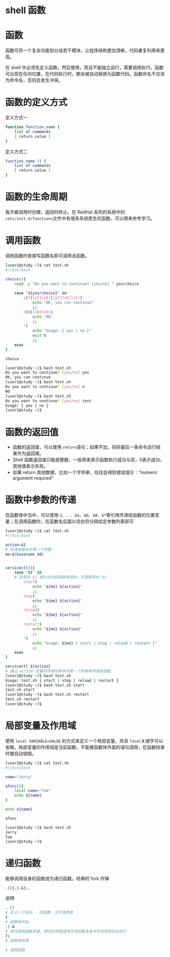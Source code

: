 # shell 函数 

# 函数

函数可将一个复杂功能划分成若干模块，让程序结构更加清晰，代码重复利用率更高。

在 shell 中必须先定义函数，然后使用，而且不能独立运行，需要调用执行。函数可出现在任何位置，在代码执行时，都会被自动替换为函数代码。函数命名不应该为命令名，否则会发生冲突。

# 函数的定义方式

定义方式一

```bash
function function_name {
    list of commands
    [ return value ]
}
```

定义方式二

```bash
function_name () {
    list of commands
    [ return value ]
}
```

# 函数的生命周期

每次被调用时创建，返回时终止。在 RedHat 系列的系统中的 `/etc/init.d/functions`​ 文件中有很多系统原生的函数，可以用来参考学习。

# 调用函数

调用函数时直接写函数名即可调用该函数。

```bash
[user1@study ~]$ cat test.sh 
#!/bin/bash

choice(){
    read -p "Do you want to continue? [yes/no] " yourchoice
  
    case "${yourchoice}" in
        y|Y|[yY][eE]|[yY][eE][sS])
            echo "OK, you can continue"
            ;;
        n|N|[nN][oO])
            echo "NO"
            ;;
        *)
            echo "Usage: { yes | no }"
            exit 5
            ;;
    esac
}

choice

[user1@study ~]$ bash test.sh 
Do you want to continue? [yes/no] yes
OK, you can continue
[user1@study ~]$ bash test.sh 
Do you want to continue? [yes/no] n
NO
[user1@study ~]$ bash test.sh
Do you want to continue? [yes/no] test   
Usage: { yes | no }
[user1@study ~]$
```

# 函数的返回值

- 函数的返回值，可以使用 `return`​ 语句；如果不加，则将最后一条命令运行结果作为返回值。
- Shell 函数返回值只能是整数，一般用来表示函数执行成功与否，0表示成功，其他值表示失败。
- 如果 return 其他数据，比如一个字符串，往往会得到错误提示：“numeric argument required”

# 函数中参数的传递

在函数体中当中，可以使用  `2，....$n`​、`$@`​、`$#`​、`$*`​ 等引用传递给函数的位置变量；在调用函数时，在函数名后面以空白符分隔给定参数列表即可

```bash
[user1@study ~]$ cat test.sh 
#!/bin/bash

action=$1
# 传递给脚本的第一个参数
me=$(basename $0)


servicectl(){
    case "$1" in
    # 这里的 $1 是针对当前函数来说的，不是脚本的 $1
        start)
            echo "${me} ${action}"
            ;;
        stop)
            echo "${me} ${action}"
            ;;
        reload)
            echo "${me} ${action}"
            ;;
        restart)
            echo "${me} ${action}"
            ;;
        *)
            echo "Usage: ${me} { start | stop | reload | restart }"
            ;;
    esac
}

servicectl ${action}
# 通过 action 变量将传递给脚本的第一个参数再传递给函数
[user1@study ~]$ bash test.sh 
Usage: test.sh { start | stop | reload | restart }
[user1@study ~]$ bash test.sh start
test.sh start
[user1@study ~]$ bash test.sh restart
test.sh restart
[user1@study ~]$
```

# 局部变量及作用域

使用 `local VARIABLE=VALUE`​ 的方式来定义一个局部变量，并且 `local`​ 关键字可以省略。局部变量的作用域是当前函数，不能被函数体外面的语句调用，在函数结束时被自动销毁。

```bash
[user1@study ~]$ cat test.sh 
#!/bin/bash

name="Jerry"

afunc(){
    local name="Tom"
    echo ${name}
}

echo ${name}

afunc

[user1@study ~]$ bash test.sh 
Jerry
Tom
[user1@study ~]$
```

# 递归函数

能够调用自身的函数成为递归函数。经典的 fork 炸弹

```
.(){.|.&};.
```

说明

```bash
. () 
# 定义一个名叫 . 的函数，无可选参数
{
# 函数体开始
.|.&
# 递归调用函数本身，然后利用管道再次调函数本身并将其放到后台执行
};
# 函数体结束
.
# 调用函数
```
